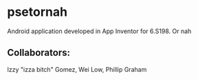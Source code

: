# psetornah
Android application developed in App Inventor for 6.S198. Or nah
## Collaborators:
Izzy "izza bitch" Gomez, Wei Low, Phillip Graham

